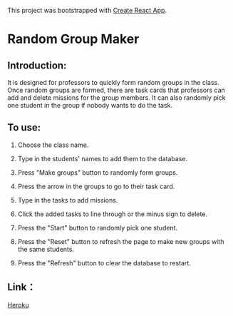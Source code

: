 This project was bootstrapped with [Create React App](https://github.com/facebook/create-react-app).

# Random Group Maker

## Introduction: 

It is designed for professors to quickly form random groups in the class. Once random groups are formed, there are task cards that professors can add and delete missions for the group members. It can also randomly pick one student in the group if nobody wants to do the task. 

## To use: 

1. Choose the class name.

2. Type in the students' names to add them to the database.

3. Press "Make groups" button to randomly form groups.

4. Press the arrow in the groups to go to their task card.

5. Type in the tasks to add missions.

6. Click the added tasks to line through or the minus sign to delete.

7. Press the "Start" button to randomly pick one student.

8. Press the "Reset" button to refresh the page to make new groups with the same students.

9. Press the "Refresh" button to clear the database to restart.

## Link：

[Heroku](https://fathomless-ocean-68604.herokuapp.com)

